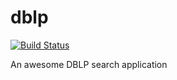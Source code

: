 # dblp

[![Build Status](https://travis-ci.org/sabertazimi/dblp.svg?branch=master)](https://travis-ci.org/sabertazimi/dblp)

An awesome DBLP search application
